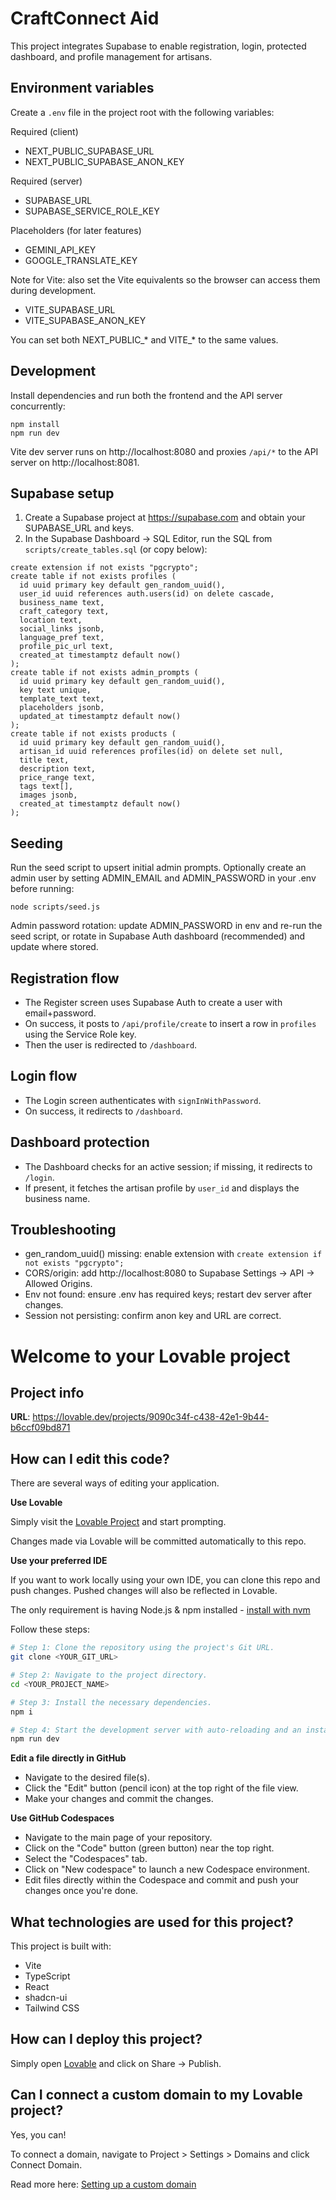 # CraftConnect Aid

This project integrates Supabase to enable registration, login, protected dashboard, and profile management for artisans.

## Environment variables
Create a `.env` file in the project root with the following variables:

Required (client)
- NEXT_PUBLIC_SUPABASE_URL
- NEXT_PUBLIC_SUPABASE_ANON_KEY

Required (server)
- SUPABASE_URL
- SUPABASE_SERVICE_ROLE_KEY

Placeholders (for later features)
- GEMINI_API_KEY
- GOOGLE_TRANSLATE_KEY

Note for Vite: also set the Vite equivalents so the browser can access them during development.
- VITE_SUPABASE_URL
- VITE_SUPABASE_ANON_KEY

You can set both NEXT_PUBLIC_* and VITE_* to the same values.

## Development

Install dependencies and run both the frontend and the API server concurrently:

```
npm install
npm run dev
```

Vite dev server runs on http://localhost:8080 and proxies `/api/*` to the API server on http://localhost:8081.

## Supabase setup
1) Create a Supabase project at https://supabase.com and obtain your SUPABASE_URL and keys.
2) In the Supabase Dashboard -> SQL Editor, run the SQL from `scripts/create_tables.sql` (or copy below):

```
create extension if not exists "pgcrypto";
create table if not exists profiles (
  id uuid primary key default gen_random_uuid(),
  user_id uuid references auth.users(id) on delete cascade,
  business_name text,
  craft_category text,
  location text,
  social_links jsonb,
  language_pref text,
  profile_pic_url text,
  created_at timestamptz default now()
);
create table if not exists admin_prompts (
  id uuid primary key default gen_random_uuid(),
  key text unique,
  template_text text,
  placeholders jsonb,
  updated_at timestamptz default now()
);
create table if not exists products (
  id uuid primary key default gen_random_uuid(),
  artisan_id uuid references profiles(id) on delete set null,
  title text,
  description text,
  price_range text,
  tags text[],
  images jsonb,
  created_at timestamptz default now()
);
```

## Seeding
Run the seed script to upsert initial admin prompts. Optionally create an admin user by setting ADMIN_EMAIL and ADMIN_PASSWORD in your .env before running:

```
node scripts/seed.js
```

Admin password rotation: update ADMIN_PASSWORD in env and re-run the seed script, or rotate in Supabase Auth dashboard (recommended) and update where stored.

## Registration flow
- The Register screen uses Supabase Auth to create a user with email+password.
- On success, it posts to `/api/profile/create` to insert a row in `profiles` using the Service Role key.
- Then the user is redirected to `/dashboard`.

## Login flow
- The Login screen authenticates with `signInWithPassword`.
- On success, it redirects to `/dashboard`.

## Dashboard protection
- The Dashboard checks for an active session; if missing, it redirects to `/login`.
- If present, it fetches the artisan profile by `user_id` and displays the business name.

## Troubleshooting
- gen_random_uuid() missing: enable extension with `create extension if not exists "pgcrypto";`
- CORS/origin: add http://localhost:8080 to Supabase Settings -> API -> Allowed Origins.
- Env not found: ensure .env has required keys; restart dev server after changes.
- Session not persisting: confirm anon key and URL are correct.

# Welcome to your Lovable project

## Project info

**URL**: https://lovable.dev/projects/9090c34f-c438-42e1-9b44-b6ccf09bd871

## How can I edit this code?

There are several ways of editing your application.

**Use Lovable**

Simply visit the [Lovable Project](https://lovable.dev/projects/9090c34f-c438-42e1-9b44-b6ccf09bd871) and start prompting.

Changes made via Lovable will be committed automatically to this repo.

**Use your preferred IDE**

If you want to work locally using your own IDE, you can clone this repo and push changes. Pushed changes will also be reflected in Lovable.

The only requirement is having Node.js & npm installed - [install with nvm](https://github.com/nvm-sh/nvm#installing-and-updating)

Follow these steps:

```sh
# Step 1: Clone the repository using the project's Git URL.
git clone <YOUR_GIT_URL>

# Step 2: Navigate to the project directory.
cd <YOUR_PROJECT_NAME>

# Step 3: Install the necessary dependencies.
npm i

# Step 4: Start the development server with auto-reloading and an instant preview.
npm run dev
```

**Edit a file directly in GitHub**

- Navigate to the desired file(s).
- Click the "Edit" button (pencil icon) at the top right of the file view.
- Make your changes and commit the changes.

**Use GitHub Codespaces**

- Navigate to the main page of your repository.
- Click on the "Code" button (green button) near the top right.
- Select the "Codespaces" tab.
- Click on "New codespace" to launch a new Codespace environment.
- Edit files directly within the Codespace and commit and push your changes once you're done.

## What technologies are used for this project?

This project is built with:

- Vite
- TypeScript
- React
- shadcn-ui
- Tailwind CSS

## How can I deploy this project?

Simply open [Lovable](https://lovable.dev/projects/9090c34f-c438-42e1-9b44-b6ccf09bd871) and click on Share -> Publish.

## Can I connect a custom domain to my Lovable project?

Yes, you can!

To connect a domain, navigate to Project > Settings > Domains and click Connect Domain.

Read more here: [Setting up a custom domain](https://docs.lovable.dev/features/custom-domain#custom-domain)
